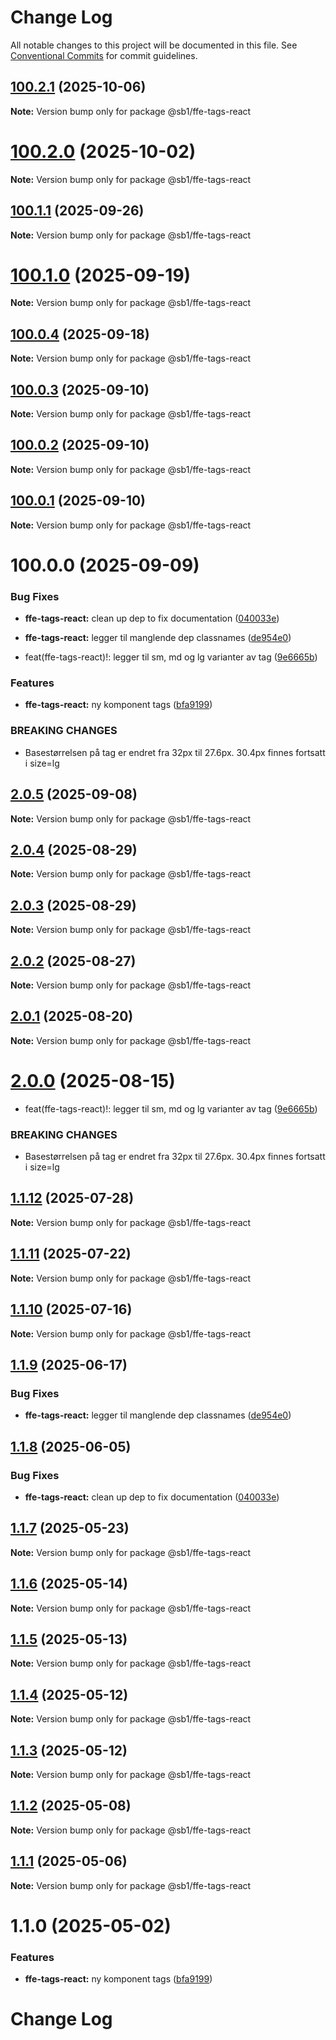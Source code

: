 # Change Log

All notable changes to this project will be documented in this file.
See [Conventional Commits](https://conventionalcommits.org) for commit guidelines.

## [100.2.1](https://github.com/SpareBank1/designsystem/compare/v100.2.0...v100.2.1) (2025-10-06)

**Note:** Version bump only for package @sb1/ffe-tags-react





# [100.2.0](https://github.com/SpareBank1/designsystem/compare/v100.1.1...v100.2.0) (2025-10-02)

**Note:** Version bump only for package @sb1/ffe-tags-react





## [100.1.1](https://github.com/SpareBank1/designsystem/compare/v100.1.0...v100.1.1) (2025-09-26)

**Note:** Version bump only for package @sb1/ffe-tags-react





# [100.1.0](https://github.com/SpareBank1/designsystem/compare/v100.0.4...v100.1.0) (2025-09-19)

**Note:** Version bump only for package @sb1/ffe-tags-react





## [100.0.4](https://github.com/SpareBank1/designsystem/compare/v100.0.3...v100.0.4) (2025-09-18)

**Note:** Version bump only for package @sb1/ffe-tags-react





## [100.0.3](https://github.com/SpareBank1/designsystem/compare/v100.0.2...v100.0.3) (2025-09-10)

**Note:** Version bump only for package @sb1/ffe-tags-react





## [100.0.2](https://github.com/SpareBank1/designsystem/compare/v100.0.1...v100.0.2) (2025-09-10)

**Note:** Version bump only for package @sb1/ffe-tags-react





## [100.0.1](https://github.com/SpareBank1/designsystem/compare/v100.0.0...v100.0.1) (2025-09-10)

**Note:** Version bump only for package @sb1/ffe-tags-react





# 100.0.0 (2025-09-09)


### Bug Fixes

* **ffe-tags-react:** clean up dep to fix documentation ([040033e](https://github.com/SpareBank1/designsystem/commit/040033e7ff8affcd48ab408606ead44180aea7af))
* **ffe-tags-react:** legger til manglende dep classnames ([de954e0](https://github.com/SpareBank1/designsystem/commit/de954e0bc6745f58bf7d5eadafbfc54ab9211884))


* feat(ffe-tags-react)!: legger til sm, md og lg varianter av tag ([9e6665b](https://github.com/SpareBank1/designsystem/commit/9e6665bc80d65b50e74d040045c7fc99675e4e30))


### Features

* **ffe-tags-react:** ny komponent tags ([bfa9199](https://github.com/SpareBank1/designsystem/commit/bfa9199edb41e321416fc3bafaad858ab3c9533a))


### BREAKING CHANGES

* Basestørrelsen på tag er endret fra 32px til 27.6px.
30.4px finnes fortsatt i size=lg





## [2.0.5](https://github.com/SpareBank1/designsystem/compare/@sb1/ffe-tags-react@2.0.4...@sb1/ffe-tags-react@2.0.5) (2025-09-08)

**Note:** Version bump only for package @sb1/ffe-tags-react





## [2.0.4](https://github.com/SpareBank1/designsystem/compare/@sb1/ffe-tags-react@2.0.3...@sb1/ffe-tags-react@2.0.4) (2025-08-29)

**Note:** Version bump only for package @sb1/ffe-tags-react





## [2.0.3](https://github.com/SpareBank1/designsystem/compare/@sb1/ffe-tags-react@2.0.2...@sb1/ffe-tags-react@2.0.3) (2025-08-29)

**Note:** Version bump only for package @sb1/ffe-tags-react





## [2.0.2](https://github.com/SpareBank1/designsystem/compare/@sb1/ffe-tags-react@2.0.1...@sb1/ffe-tags-react@2.0.2) (2025-08-27)

**Note:** Version bump only for package @sb1/ffe-tags-react





## [2.0.1](https://github.com/SpareBank1/designsystem/compare/@sb1/ffe-tags-react@2.0.0...@sb1/ffe-tags-react@2.0.1) (2025-08-20)

**Note:** Version bump only for package @sb1/ffe-tags-react





# [2.0.0](https://github.com/SpareBank1/designsystem/compare/@sb1/ffe-tags-react@1.1.12...@sb1/ffe-tags-react@2.0.0) (2025-08-15)


* feat(ffe-tags-react)!: legger til sm, md og lg varianter av tag ([9e6665b](https://github.com/SpareBank1/designsystem/commit/9e6665bc80d65b50e74d040045c7fc99675e4e30))


### BREAKING CHANGES

* Basestørrelsen på tag er endret fra 32px til 27.6px.
30.4px finnes fortsatt i size=lg





## [1.1.12](https://github.com/SpareBank1/designsystem/compare/@sb1/ffe-tags-react@1.1.11...@sb1/ffe-tags-react@1.1.12) (2025-07-28)

**Note:** Version bump only for package @sb1/ffe-tags-react





## [1.1.11](https://github.com/SpareBank1/designsystem/compare/@sb1/ffe-tags-react@1.1.10...@sb1/ffe-tags-react@1.1.11) (2025-07-22)

**Note:** Version bump only for package @sb1/ffe-tags-react





## [1.1.10](https://github.com/SpareBank1/designsystem/compare/@sb1/ffe-tags-react@1.1.9...@sb1/ffe-tags-react@1.1.10) (2025-07-16)

**Note:** Version bump only for package @sb1/ffe-tags-react





## [1.1.9](https://github.com/SpareBank1/designsystem/compare/@sb1/ffe-tags-react@1.1.8...@sb1/ffe-tags-react@1.1.9) (2025-06-17)


### Bug Fixes

* **ffe-tags-react:** legger til manglende dep classnames ([de954e0](https://github.com/SpareBank1/designsystem/commit/de954e0bc6745f58bf7d5eadafbfc54ab9211884))





## [1.1.8](https://github.com/SpareBank1/designsystem/compare/@sb1/ffe-tags-react@1.1.7...@sb1/ffe-tags-react@1.1.8) (2025-06-05)


### Bug Fixes

* **ffe-tags-react:** clean up dep to fix documentation ([040033e](https://github.com/SpareBank1/designsystem/commit/040033e7ff8affcd48ab408606ead44180aea7af))





## [1.1.7](https://github.com/SpareBank1/designsystem/compare/@sb1/ffe-tags-react@1.1.6...@sb1/ffe-tags-react@1.1.7) (2025-05-23)

**Note:** Version bump only for package @sb1/ffe-tags-react





## [1.1.6](https://github.com/SpareBank1/designsystem/compare/@sb1/ffe-tags-react@1.1.5...@sb1/ffe-tags-react@1.1.6) (2025-05-14)

**Note:** Version bump only for package @sb1/ffe-tags-react





## [1.1.5](https://github.com/SpareBank1/designsystem/compare/@sb1/ffe-tags-react@1.1.4...@sb1/ffe-tags-react@1.1.5) (2025-05-13)

**Note:** Version bump only for package @sb1/ffe-tags-react





## [1.1.4](https://github.com/SpareBank1/designsystem/compare/@sb1/ffe-tags-react@1.1.3...@sb1/ffe-tags-react@1.1.4) (2025-05-12)

**Note:** Version bump only for package @sb1/ffe-tags-react





## [1.1.3](https://github.com/SpareBank1/designsystem/compare/@sb1/ffe-tags-react@1.1.2...@sb1/ffe-tags-react@1.1.3) (2025-05-12)

**Note:** Version bump only for package @sb1/ffe-tags-react





## [1.1.2](https://github.com/SpareBank1/designsystem/compare/@sb1/ffe-tags-react@1.1.1...@sb1/ffe-tags-react@1.1.2) (2025-05-08)

**Note:** Version bump only for package @sb1/ffe-tags-react





## [1.1.1](https://github.com/SpareBank1/designsystem/compare/@sb1/ffe-tags-react@1.1.0...@sb1/ffe-tags-react@1.1.1) (2025-05-06)

**Note:** Version bump only for package @sb1/ffe-tags-react





# 1.1.0 (2025-05-02)


### Features

* **ffe-tags-react:** ny komponent tags ([bfa9199](https://github.com/SpareBank1/designsystem/commit/bfa9199edb41e321416fc3bafaad858ab3c9533a))





# Change Log
